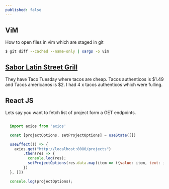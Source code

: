 ```yaml
---
published: false
---
```

## ViM

How to open files in vim which are staged in git

```bash
$ git diff --cached --name-only | xargs -o vim
```

## [Sabor Latin Street Grill](https://www.saborlatingrill.com/)


They have Taco Tuesday where tacos are cheap. Tacos authenticos is $1.49 and Tacos americanos is $2. I had 4 x tacos authenticos which were fulling.


## React JS

Lets say you want to fetch list of project form a GET endpoints.

```jsx

  import axios from 'axios'

  const [projectOptions, setProjectOptions] = useState([])

  useEffect(() => {
    axios.get("http://localhost:8080/projects")
        .then(res => {
          console.log(res);
          setProjectOptions(res.data.map(item => ({value: item, text: item})))
        })
  }, [])

  console.log(projectOptions);

```
